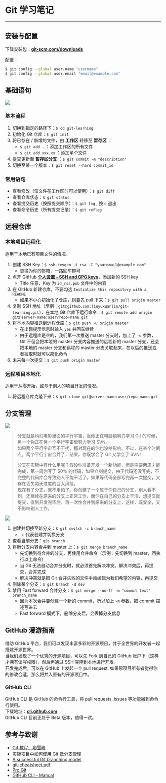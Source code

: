 # Git 学习笔记

---

## 安装与配置

下载安装包：[**git-scm.com/downloads**](https://git-scm.com/downloads)

配置：
```bash
$ git config --global user.name "username"
$ git config --global user.email "email@example.com"
```

## 基础语句

![](https://wiki-media-1253965369.cos.ap-guangzhou.myqcloud.com/img/20200216204934.png)

### 基本流程

1. 切换到指定的路径下：`$ cd git-learning`
2. 初始化 Git 仓库：`$ git init`
3. 将已存在 / 新增的文件，由 **工作区** 转移至 **暂存区** ：
   * `$ git add .` ：添加工作区的所有文件
   * `$ git add xxx.xx` ：添加单个文件
4. 提交更新至 **暂存区分支** ：`$ git commit -m "description"`
5. 切换至某一个版本：`$ git reset --hard commit_id`

### 常用语句

* 查看修改（仅文件在工作区时可以使用）：`$ git diff`
* 查看仓库状态：`$ git status`
* 查看提交历史（按照提交顺序）：`$ git log` , 按 `q` 退出
* 查看命令历史（所有提交记录）：`$ git reflog`


## 远程仓库

### 本地项目远程化
适用于本地已有项目文件的情况。
1. 创建 SSH Key：`$ ssh-keygen -t rsa -C "youremail@example.com"`
   * 更换为你的邮箱，一路回车即可
2. 点开 GitHub [**个人设置 - SSH and GPG keys**](https://github.com/settings/keys)，添加新的 SSH key
   * Title 任意，Key 为 `id_rsa.pub` 文件中的内容
3. 在 GitHub 新建仓库，不要勾选 `Initialize this repository with a README`
   * 如果不小心初始化了仓库，则要先 pull 下来：`$ git pull origin master`
4. 复制 SSH 地址（示例：`git@github.com:linyuxuanlin/git-learning.git`），在本地 Git 仓库下运行命令：`$ git remote add origin git@server-name:user/repo-name.git`
5. 将本地内容推送到远程仓库：`$ git push -u origin master` 
   * 在出现提示信息时输入 `yes` 并回车继续
   * 由于远程库是空的，我们第一次推送 master 分支时，加上了 `-u` 参数，Git 不但会把本地的 master 分支内容推送的远程新的 master 分支，还会把本地的 master 分支和远程的 master 分支关联起来，在以后的推送或者拉取时就可以简化命令
6. 未来每一次提交：`$ git push origin master`

### 远程项目本地化
适用于从零开始，或基于别人的项目开发的情况。
1. 将远程仓库克隆下来：`$ git clone git@server-name:user/repo-name.git`


## 分支管理

![](https://wiki-media-1253965369.cos.ap-guangzhou.myqcloud.com/img/20200217195056.png)


> 分支就是科幻电影里面的平行宇宙，当你正在电脑前努力学习 Git 的时候，另一个你正在另一个平行宇宙里努力学习 SVN。  
> 如果两个平行宇宙互不干扰，那对现在的你也没啥影响。不过，在某个时间点，两个平行宇宙合并了，结果，你既学会了 Git 又学会了 SVN!   
>   
> 分支在实际中有什么用呢？假设你准备开发一个新功能，但是需要两周才能完成，第一周你写了 50% 的代码，如果立刻提交，由于代码还没写完，不完整的代码库会导致别人不能干活了。如果等代码全部写完再一次提交，又存在丢失每天进度的巨大风险。  
> 现在有了分支，就不用怕了。你创建了一个属于你自己的分支，别人看不到，还继续在原来的分支上正常工作，而你在自己的分支上干活，想提交就提交，直到开发完毕后，再一次性合并到原来的分支上，这样，既安全，又不影响别人工作。

![](https://wiki-media-1253965369.cos.ap-guangzhou.myqcloud.com/img/20200217202649.png)

1. 创建并切换至新分支：`$ git switch -c branch_name`
   * `-c` 代表创建并切换分支
2. 查看当前分支：`git branch`
3. 将新分支内容合并到 master 上：`$ git merge branch_name`
   * 先切换到待合并的分支，再使用合并命令（示例：先切换到 master，再执行以上命令）
   * 当 Git 无法自动合并分支时，就必须首先解决冲突。解决冲突后，再提交，合并完成
   * 解决冲突就是把 Git 合并失败的文件手动编辑为我们希望的内容，再提交
4. 删除某个分支：`$ git branch -d dev`
5. 禁用 Fast forward 合并分支：`$ git merge --no-ff -m "commit text" branch_name`
   * 因为本次合并要创建一个新的 commit，所以加上 `-m` 参数，把 commit 描述写进去
   * Fast forward 模式下，删除分支后，会丢掉分支信息

## GitHub 漫游指南

借助 GitHub 平台，我们可以发现丰富多彩的开源项目，并于全世界的开发者一起搭建开源世界。  
当我们发现了一个优秀的开源项目，可以先 Fork 到自己的 GitHub 账户下（这样才拥有读写权限），然后再通过 SSH 克隆到本地进行开发。  
开发完成后，可以在 GitHub 上发起一个 pull request, 如果原项目所有者觉得你的修改合适，那么将并入原有的开源项目中。

### GitHub CLI
GitHub CLI 是 GitHub 的命令行工具，将 pull requests, issues 等功能搬到命令行使用。  
下载地址：[**cli.github.com**](https://cli.github.com/)  
GitHub CLI 目前正处于 Beta 版本，值得一试。

## 参考与致谢
* [Git 教程 - 廖雪峰](https://www.liaoxuefeng.com/wiki/896043488029600)
* [实际项目中如何使用 Git 做分支管理](https://blog.csdn.net/ShuSheng0007/article/details/80791849)
* [A successful Git branching model](https://nvie.com/posts/a-successful-git-branching-model/)
* [git-cheatsheet.pdf](https://wiki-media-1253965369.cos.ap-guangzhou.myqcloud.com/doc/git-cheatsheet.pdf)
* [Pro Git](https://git-scm.com/book/zh/v2)
* [GitHub CLI - Manual](https://cli.github.com/manual/)
